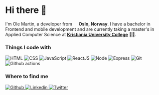 # Hi there 👋

I'm Ole Martin, a developer from <img src="https://img.icons8.com/color/48/000000/norway-circular.png" width="13"/> **Oslo, Norway**. I have a bachelor in Frontend and mobile development and are currently taking a master's in Applied Computer Science at [**Kristiania University College**](https://www.kristiania.no/en/) 👨‍🎓.

### Things I code with

<p>
  <img alt="HTML" src="https://img.shields.io/badge/-HTML-e34c26?style=flat-square&logo=HTML5&logoColor=white" />
  <img alt="CSS" src="https://img.shields.io/badge/-CSS-264de4?style=flat-square&logo=css3&logoColor=white" />
  <img alt="JavaScript" src="https://img.shields.io/badge/-JavaScript-f0db4f?style=flat-square&logo=JavaScript&logoColor=white" />
  <img alt="ReactJS" src="https://img.shields.io/badge/-ReactJs-61DAFB?logo=react&logoColor=white&style=flat-square" />
  <!--<img alt="Vue" src="https://img.shields.io/badge/-Vue-42b883?style=flat-square&logo=vue.js&logoColor=white" />-->
  <img alt="Node" src="https://img.shields.io/badge/-Node.js-43853d?style=flat-square&logo=Node.js&logoColor=white" />
  <img alt="Express" src="https://img.shields.io/badge/-Express.js-43853d?style=flat-square&logo=Express.js&logoColor=white" />
  <img alt="Git" src="https://img.shields.io/badge/-Git-F05032?style=flat-square&logo=git&logoColor=white" />
  <img alt="Github actions" src="https://img.shields.io/badge/-Github_Actions-2088FF?style=flat-square&logo=github-actions&logoColor=white" />
</p>

### Where to find me

<p>
  <a href="https://github.com/OleMartinLarsen" target="_blank">
    <img alt="Github" src="https://img.shields.io/badge/GitHub-%2312100E.svg?&style=for-the-badge&logo=Github&logoColor=white" />
  </a> 
  <a href="https://www.linkedin.com/in/omlarsen/" target="_blank">
    <img alt="Linkedin" src="https://img.shields.io/badge/Linkedin-0077B5?style=for-the-badge&logo=Linkedin&logoColor=white" />
  </a> 
  <a href="https://twitter.com/om_larsen" target="_blank">
    <img alt="Twitter" src="https://img.shields.io/badge/twitter-%231DA1F2.svg?&style=for-the-badge&logo=twitter&logoColor=white" />
  </a> 
</p>
